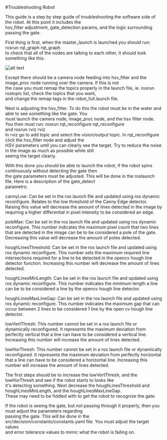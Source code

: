 #Troubleshooting Robot

This guide is a step by step guide of troubleshooting the software side of the robot. At this point it includes the  
hsv_filter adjustment, gate_detection params, and the logic surrounding passing the gate.

First thing is first, when the master_launch is launched you should run:
rosrun rqt_graph rqt_graph  
to check that all of the nodes are talking to each other, it should look something like this.  

![alt text](https://raw.github.com/ubc-subbots/Jormungandr/src/model_update/robot_launch.png)  

Except there should be a camera node feeding into hsv_filter and the image_proc node running over the camera. If this is not  
the case you must remap the topics properly in the launch file, ie. rosrun rostopic list, check the topics that you want,  
and change the remap tags in the robot_full.launch file.  

Next is adjusting the hsv_filter. To do this the robot must be in the water and able to see something like the gate. You  
must launch the camera node, image_proc node, and the hsv filter node. You then must run:
rosrun rqt_reconfigure rqt_reconfigure  
and rosrun rviz rviz  
In rviz go to add topic and select the vision/output topic. In rqt_reconfigure click the hsv_filter node and adjust the  
HSV parameters until you can clearly see the target. Try to reduce the noise in the image as much as possible while still  
seeing the target clearly.  

With this done you should be able to launch the robot, if the robot spins continuously without detecting the gate then  
the gate parameters must be adjusted.  This will be done in the roslaunch file. Here is a description of the gate_detect  
parametrs:

cannyLow: Can be set in the ros launch file and updated using ros dynamic reconfigure. Relates to the low threshold of the 
          Canny Edge detector. Raising this value will decrease the amount of lines detected in the image by requiring a 
          higher differential in pixel intensity to be considered an edge.

poleMax: Can be set in the ros launch file and updated using ros dynamic reconfigure. This number indicates the maximum pixel 
          count that two lines that are detected in the image can be to be considered a pole of the gate. Decreasing this 
          value will decrease the amount of poles detected.

houghLinesThreshold: Can be set in the ros launch file and updated using ros dynamic reconfigure. This number sets the 
                      maximum required line intersections required for a line to be detected in the opencv hough line
                      detector function. Increasing this number will decrease the amount of lines detected.

houghLinesMinLength: Can be set in the ros launch file and updated using ros dynamic reconfigure. This number indicates the
                      minimum length a line can be to be considered a line by the opencv hough line detector.

houghLinesMaxLineGap: Can be set in the ros launch file and updated using ros dynamic reconfigure. This number indicates the
                      maximum gap that can occur between 2 lines to be considered 1 line by the open cv hough line detector.

lowVertThresh: This number cannot be set in a ros launch file or dynamically reconfigured. It represents the maximum
               deviation from perfectly vertical that a line can have to be considered a vertical line. Increasing this 
               number will increase the amount of lines detected.

lowHorThresh: This number cannot be set in a ros launch file or dynamically reconfigured. It represents the maximum
               deviation from perfectly horizontal that a line can have to be considered a horizontal line. Increasing 
               this number will increase the amount of lines detected.
               
The first steps should be to increase the lowVertThresh, and the lowHorThresh and see if the robot starts to looks like  
it's detecting something. Next decrease the houghLinesThreshold and houghLinesMinLength, and the houghLinesMaxLineGap.  
These may need to be fiddled  with to get the robot to recognize the gate.  

If the robot is seeing the gate, but not passing through it properly, then you must adjust the parameters regarding  
passing the gate. This will be done in the src/decision/constants/constants.yaml file. You must adjust the target values  
and error tolerance values to mimic what the robot is failing on.